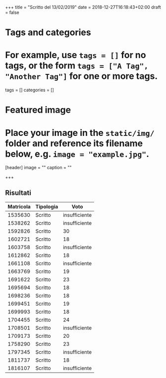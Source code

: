 +++
title = "Scritto del 13/02/2019"
date = 2018-12-27T16:18:43+02:00
draft = false

# Tags and categories
# For example, use `tags = []` for no tags, or the form `tags = ["A Tag", "Another Tag"]` for one or more tags.
tags = []
categories = []

# Featured image
# Place your image in the `static/img/` folder and reference its filename below, e.g. `image = "example.jpg"`.
[header]
image = ""
caption = ""

+++

## Risultati

Matricola | Tipologia | Voto
----------- | --------------- | ---------------
1535630 | Scritto |  insufficiente
1538262 | Scritto |  insufficiente
1592826 | Scritto | 30
1602721 | Scritto | 18
1603758 | Scritto |  insufficiente
1612862 | Scritto | 18
1661108 | Scritto |  insufficiente
1663769 | Scritto | 19
1691622 | Scritto | 23
1695694 | Scritto | 18
1698236 | Scritto | 18
1699451 | Scritto | 19
1699993 | Scritto | 18
1704455 | Scritto | 24
1708501 | Scritto |  insufficiente
1709173 | Scritto | 20
1758290 | Scritto | 23
1797345 | Scritto |  insufficiente
1811737 | Scritto |  18
1816107 | Scritto |  insufficiente
